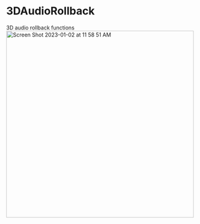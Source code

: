 # 3DAudioRollback
3D audio rollback functions
<img width="499" alt="Screen Shot 2023-01-02 at 11 58 51 AM" src="https://user-images.githubusercontent.com/56200546/210260532-45eb6806-1c29-48c7-8e9c-f30c5718fb3c.png">
